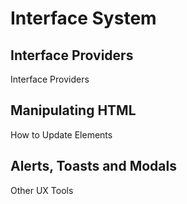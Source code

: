 # Interface System

## Interface Providers

<x-link href="/interface/providers"
  custom="button" anchor-class="btn btn-info text-white">
<i class="ri-layout-masonry-line"></i>
Interface Providers
</x-link>

## Manipulating HTML

<x-link href="/interface/elements"
  custom="button" anchor-class="btn btn-info text-white">
<i class="ri-code-box-line"></i>
How to Update Elements
</x-link>

## Alerts, Toasts and Modals

<x-link href="/interface/tools"
  custom="button" anchor-class="btn btn-info text-white">
<i class="ri-hard-drive-line"></i>
Other UX Tools
</x-link>

